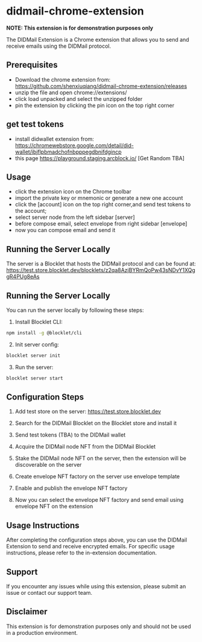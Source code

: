 # didmail-chrome-extension
**NOTE: This extension is for demonstration purposes only**

The DIDMail Extension is a Chrome extension that allows you to send and receive emails using the DIDMail protocol.

## Prerequisites

- Download the chrome extension from:
  https://github.com/shenxiuqiang/didmail-chrome-extension/releases
- unzip the file and open chrome://extensions/
- click load unpacked and select the unzipped folder
- pin the extension by clicking the pin icon on the top right corner

## get test tokens

- install didwallet extension from: https://chromewebstore.google.com/detail/did-wallet/ibjflpbmadchofnbpppegdbnifdgincp
- this page https://playground.staging.arcblock.io/ [Get Random TBA]

## Usage

- click the extension icon on the Chrome toolbar
- import the private key or mnemonic or generate a new one account
- click the [account] icon on the top right corner,and send test tokens to the account;
- select server node from the left sidebar [server]
- before compose email, select envelope from right sidebar [envelope]
- now you can compose email and send it

## Running the Server Locally

The server is a Blocklet that hosts the DIDMail protocol and can be found at:
https://test.store.blocklet.dev/blocklets/z2qa8AzjBYRmQoPw43sNDvY1XQggR4PUg8eAs

## Running the Server Locally

You can run the server locally by following these steps:

1. Install Blocklet CLI:

```bash
npm install -g @blocklet/cli
```

2. Init server config:

```bash
blocklet server init
```

3. Run the server:

```bash
blocklet server start
```

## Configuration Steps

1. Add test store on the server:
   https://test.store.blocklet.dev

2. Search for the DIDMail Blocklet on the Blocklet store and install it

3. Send test tokens (TBA) to the DIDMail wallet

4. Acquire the DIDMail node NFT from the DIDMail Blocklet

5. Stake the DIDMail node NFT on the server, then the extension will be discoverable on the server

6. Create envelope NFT factory on the server use envelope template

7. Enable and publish the envelope NFT factory

8. Now you can select the envelope NFT factory and send email using envelope NFT on the extension

## Usage Instructions

After completing the configuration steps above, you can use the DIDMail Extension to send and receive encrypted emails. For specific usage instructions, please refer to the in-extension documentation.

## Support

If you encounter any issues while using this extension, please submit an issue or contact our support team.

## Disclaimer

This extension is for demonstration purposes only and should not be used in a production environment.
